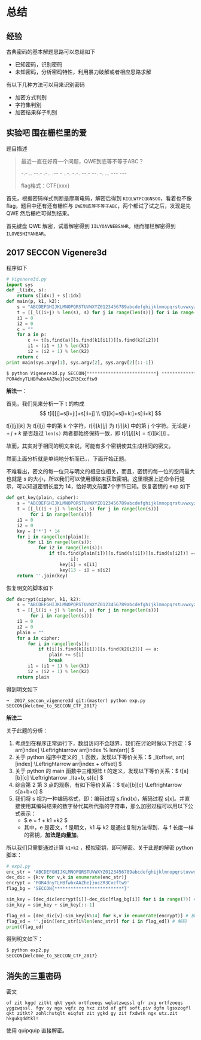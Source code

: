 # 总结

## 经验

古典密码的基本解题思路可以总结如下

- 已知密码，识别密码
- 未知密码，分析密码特性，利用暴力破解或者相应思路求解

有以下几种方法可以用来识别密码

- 加密方式判别
- 字符集判别
- 加密结果样子判别

## 实验吧 围在栅栏里的爱

题目描述

> 最近一直在好奇一个问题，QWE到底等不等于ABC？
>
> -.- .. --.- .-.. .-- - ..-. -.-. --.- --. -. ... --- ---
>
> flag格式：CTF{xxx}

首先，根据密码样式判断是摩斯电码，解密后得到 `KIQLWTFCQGNSOO`，看着也不像 flag，题目中还有还有栅栏与 `QWE到底等不等于ABC`，两个都试了试之后，发现是先 QWE 然后栅栏可得到结果。  

首先键盘 QWE 解密，试着解密得到 `IILYOAVNEBSAHR`。继而栅栏解密得到 `ILOVESHIYANBAR`。

## 2017 SECCON Vigenere3d

程序如下

```python
# Vigenere3d.py
import sys
def _l(idx, s):
    return s[idx:] + s[:idx]
def main(p, k1, k2):
    s = "ABCDEFGHIJKLMNOPQRSTUVWXYZ0123456789abcdefghijklmnopqrstuvwxyz_{}"
    t = [[_l((i+j) % len(s), s) for j in range(len(s))] for i in range(len(s))]
    i1 = 0
    i2 = 0
    c = ""
    for a in p:
        c += t[s.find(a)][s.find(k1[i1])][s.find(k2[i2])]
        i1 = (i1 + 1) % len(k1)
        i2 = (i2 + 1) % len(k2)
    return c
print main(sys.argv[1], sys.argv[2], sys.argv[2][::-1])

$ python Vigenere3d.py SECCON{**************************} **************
POR4dnyTLHBfwbxAAZhe}}ocZR3Cxcftw9
```

**解法一**：

首先，我们先来分析一下 t 的构成
$$
t[i][j]=s[i+j:]+s[:i+j] \\
t[i][k]=s[i+k:]+s[:i+k]
$$

$t[i][j][k]$ 为 $t[i][j]$ 中的第 k 个字符，$t[i][k][j]$ 为 $t[i][k]$ 中的第 j 个字符。无论是 $i+j+k$ 是否超过 `len(s)` 两者都始终保持一致，即 $t[i][j][k]=t[i][k][j]$ 。

故而，其实对于相同的明文来说，可能有多个密钥使其生成相同的密文。

然而上面分析就是单纯地分析而已，，下面开始正题。

不难看出，密文的每一位只与明文的相应位相关，而且，密钥的每一位的空间最大也就是 s 的大小，所以我们可以使用爆破来获取密钥。这里根据上述命令行提示，可以知道密钥长度为 14，恰好明文前面7个字节已知。恢复密钥的 exp 如下

```python
def get_key(plain, cipher):
    s = "ABCDEFGHIJKLMNOPQRSTUVWXYZ0123456789abcdefghijklmnopqrstuvwxyz_{}"
    t = [[_l((i + j) % len(s), s) for j in range(len(s))]
         for i in range(len(s))]
    i1 = 0
    i2 = 0
    key = ['*'] * 14
    for i in range(len(plain)):
        for i1 in range(len(s)):
            for i2 in range(len(s)):
                if t[s.find(plain[i])][s.find(s[i1])][s.find(s[i2])] == cipher[
                        i]:
                    key[i] = s[i1]
                    key[13 - i] = s[i2]
    return ''.join(key)
```

恢复明文的脚本如下

```python
def decrypt(cipher, k1, k2):
    s = "ABCDEFGHIJKLMNOPQRSTUVWXYZ0123456789abcdefghijklmnopqrstuvwxyz_{}"
    t = [[_l((i + j) % len(s), s) for j in range(len(s))]
         for i in range(len(s))]
    i1 = 0
    i2 = 0
    plain = ""
    for a in cipher:
        for i in range(len(s)):
            if t[i][s.find(k1[i1])][s.find(k2[i2])] == a:
                plain += s[i]
                break
        i1 = (i1 + 1) % len(k1)
        i2 = (i2 + 1) % len(k2)
    return plain
```

得到明文如下

```shell
➜  2017_seccon_vigenere3d git:(master) python exp.py
SECCON{Welc0me_to_SECCON_CTF_2017}
```
**解法二**

关于此题的分析：

1. 考虑到在程序正常运行下，数组访问不会越界，我们在讨论时做以下约定：$ arr[index] \Leftrightarrow arr[index \% len(arr)] $
2. 关于 python 程序中定义的 `_l` 函数，发现以下等价关系：$ \_l(offset, arr)[index] \Leftrightarrow arr[index + offset] $
3. 关于 python 的 main 函数中三维矩阵 t 的定义，发现以下等价关系：$ t[a][b][c] \Leftrightarrow \_l(a+b, s)[c] $
4. 综合第 2 第 3 点的观察，有如下等价关系：$ t[a][b][c] \Leftrightarrow s[a+b+c] $
5. 我们将 s 视为一种编码格式，即：编码过程 s.find(x)，解码过程 s[x]。并直接使用其编码结果的数字替代其所代指的字符串，那么加密过程可以用以下公式表示：
   - $ e = f +  k1 +k2 $
   - 其中，e 是密文，f 是明文，k1 与 k2 是通过复制方法得到、与 f 长度一样的密钥，**加法是向量加**。

所以我们只需要通过计算 `k1+k2` ，模拟密钥，即可解密。关于此题的解密 python 脚本：

```python
# exp2.py
enc_str = 'ABCDEFGHIJKLMNOPQRSTUVWXYZ0123456789abcdefghijklmnopqrstuvwxyz_{}'
dec_dic = {k:v for v,k in enumerate(enc_str)}
encrypt = 'POR4dnyTLHBfwbxAAZhe}}ocZR3Cxcftw9'
flag_bg = 'SECCON{**************************}'

sim_key = [dec_dic[encrypt[i]]-dec_dic[flag_bg[i]] for i in range(7)] # 破解模拟密钥
sim_key = sim_key + sim_key[::-1]

flag_ed = [dec_dic[v]-sim_key[k%14] for k,v in enumerate(encrypt)] # 模拟密钥解密
flag_ed = ''.join([enc_str[i%len(enc_str)] for i in flag_ed]) # 解码
print(flag_ed)
```

得到明文如下：

```bash
$ python exp2.py
SECCON{Welc0me_to_SECCON_CTF_2017}
```

## 消失的三重密码

密文
```
of zit kggd zitkt qkt ygxk ortfzoeqs wqlatzwqssl qfr zvg ortfzoeqs yggzwqssl. fgv oy ngx vqfz zg hxz zitd of gft soft.piv dgfn lgsxzogfl qkt zitkt? zohl:hstqlt eiqfut zit ygkd gy zit fxdwtk ngx utz.zit hkgukqddtkl!
```

使用 quipquip 直接解密。
